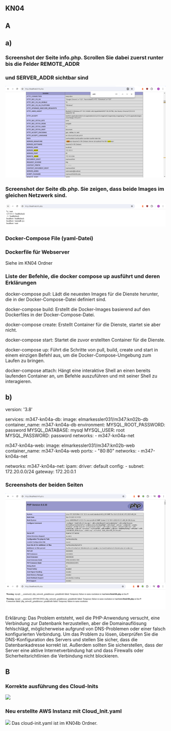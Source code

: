 ## KN04
## A
## a)
### Screenshot der Seite info.php. Scrollen Sie dabei zuerst runter bis die Felder REMOTE_ADDR
### und SERVER_ADDR sichtbar sind
![](/KN04Aa1.PNG "")

### Screenshot der Seite db.php. Sie zeigen, dass beide Images im gleichen Netzwerk sind.
![](/KN04Aa2.PNG "")

### Docker-Compose File (yaml-Datei)
### Dockerfile für Webserver
Siehe im KN04 Ordner

### Liste der Befehle, die docker compose up ausführt und deren Erklärungen

docker-compose pull: Lädt die neuesten Images für die Dienste herunter, die in der Docker-Compose-Datei definiert sind.

docker-compose build: Erstellt die Docker-Images basierend auf den Dockerfiles in der Docker-Compose-Datei.

docker-compose create: Erstellt Container für die Dienste, startet sie aber nicht.

docker-compose start: Startet die zuvor erstellten Container für die Dienste.

docker-compose up: Führt die Schritte von pull, build, create und start in einem einzigen Befehl aus, um die Docker-Compose-Umgebung zum Laufen zu bringen.

docker-compose attach: Hängt eine interaktive Shell an einen bereits laufenden Container an, um Befehle auszuführen und mit seiner Shell zu interagieren.

## b)
version: '3.8'

services:
  m347-kn04a-db:
    image: elmarkessler031/m347:kn02b-db
    container_name: m347-kn04a-db
    environment:
      MYSQL_ROOT_PASSWORD: password
      MYSQL_DATABASE: mysql
      MYSQL_USER: root
      MYSQL_PASSWORD: password
    networks:
      - m347-kn04a-net

  m347-kn04a-web:
    image: elmarkessler031/m347:kn02b-web
    container_name: m347-kn04a-web
    ports:
      - "80:80"
    networks:
      - m347-kn04a-net

networks:
  m347-kn04a-net:
    ipam:
      driver: default
      config:
        - subnet: 172.20.0.0/24
          gateway: 172.20.0.1
	  
### Screenshots der beiden Seiten
![](/KN04Ab1.PNG)
![](/KN04Ab2.PNG)

Erklärung:
Das Problem entsteht, weil die PHP-Anwendung versucht, eine Verbindung zur Datenbank herzustellen, aber die Domainauflösung fehlschlägt, möglicherweise aufgrund von DNS-Problemen oder einer falsch konfigurierten Verbindung. Um das Problem zu lösen, überprüfen Sie die DNS-Konfiguration des Servers und stellen Sie sicher, dass die Datenbankadresse korrekt ist. Außerdem sollten Sie sicherstellen, dass der Server eine aktive Internetverbindung hat und dass Firewalls oder Sicherheitsrichtlinien die Verbindung nicht blockieren.

## B
### Korrekte ausführung des Cloud-Inits
![](/KN04BCloudInitSuccessful.PNG)
### Neu erstellte AWS Instanz mit Cloud_Init.yaml
![](/KN04BInstanz.PNG)
Das cloud-init.yaml ist im KN04b Ordner.
